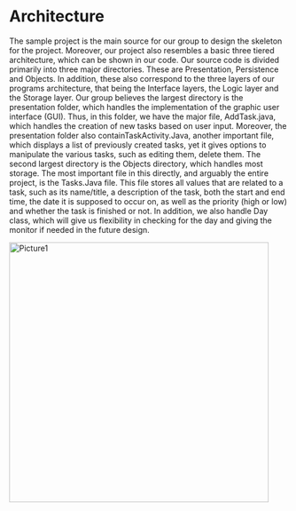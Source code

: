 # Architecture
The sample project is the main source for our group to design the skeleton for the project. Moreover, our project also resembles a basic three tiered architecture, which can be shown in our code. Our source code is divided primarily into three major directories. These are Presentation, Persistence and Objects. In addition,  these also correspond to the three layers of our programs architecture, that being the Interface layers, the Logic layer and the Storage layer. Our group believes the largest directory is the presentation folder, which handles the implementation of the graphic user interface (GUI). Thus, in this folder, we have the  major file, AddTask.java, which handles the creation of new tasks based on user input. Moreover, the presentation folder also containTaskActivity.Java, another important file, which displays a list of previously created tasks, yet it gives options to manipulate the various tasks, such as editing them, delete them. The second largest directory is the Objects directory, which handles most storage. The most important file in this directly, and arguably the entire project, is the Tasks.Java file. This file stores all values that are related to a task, such as its name/title, a description of the task, both the start and end time, the date it is supposed to occur on, as well as the priority (high or low) and whether the task is finished or not. In addition, we also handle Day class, which will give us flexibility in checking for the day and giving the monitor if needed in the future design.

<img width="468" alt="Picture1" src="https://user-images.githubusercontent.com/42950390/109311726-c4ffbd80-780b-11eb-8153-8bfe489db16e.png">
